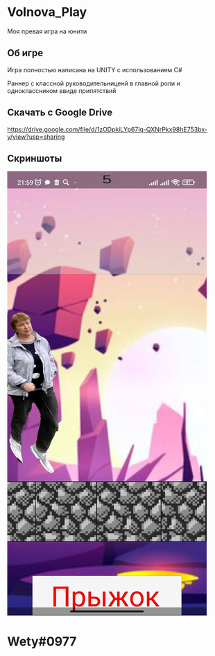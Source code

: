 # Volnova_Play

Моя превая игра на юнити

## Об игре
Игра полностью написана на UNITY с использованием C#

Раннер с классной руководительниценй в главной роли и одноклассником ввиде припятствий

## Скачать с Google Drive

https://drive.google.com/file/d/1zODpkiLYp67lq-QXNrPkx98hE753bx-y/view?usp=sharing

## Скриншоты

![scrinshot](https://github.com/wetymov/Wety_FirstGame/blob/master/Assets/Sprites/QYZYUCuUXu8.jpg)


# Wety#0977
